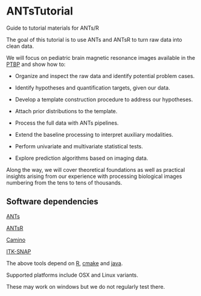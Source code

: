 # ANTsTutorial
Guide to tutorial materials for ANTs/R

The goal of this tutorial is to use ANTs and ANTsR to turn raw data
into clean data.

We will focus on pediatric brain magnetic resonance images available in the [PTBP](http://figshare.com/articles/The_Pediatric_Template_of_Brain_Perfusion_PTBP_/923555) and show how to:

* Organize and inspect the raw data and identify potential problem cases.

* Identify hypotheses and quantification targets, given our data.

* Develop a template construction procedure to address our hypotheses.

* Attach prior distributions to the template.

* Process the full data with ANTs pipelines.

* Extend the baseline processing to interpret auxiliary modalities.

* Perform univariate and multivariate statistical tests.

* Explore prediction algorithms based on imaging data.

Along the way, we will cover theoretical foundations as well as practical
insights arising from our experience with processing biological images
numbering from the tens to tens of thousands.

## Software dependencies

[ANTs](http://stnava.github.io/ANTs/)

[ANTsR](http://stnava.github.io/ANTsR/)

[Camino](http://cmic.cs.ucl.ac.uk/camino/index.php?n=Tutorials.DTI)

[ITK-SNAP](http://www.itksnap.org/pmwiki/pmwiki.php)

The above tools depend on [R](http://cran.r-project.org), [cmake](http://www.cmake.org) and [java](https://java.com/).

Supported platforms include OSX and Linux variants.

These may work on windows but we do not regularly test there.
